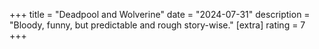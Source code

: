 +++
title = "Deadpool and Wolverine"
date = "2024-07-31"
description = "Bloody, funny, but predictable and rough story-wise."
[extra]
rating = 7
+++
